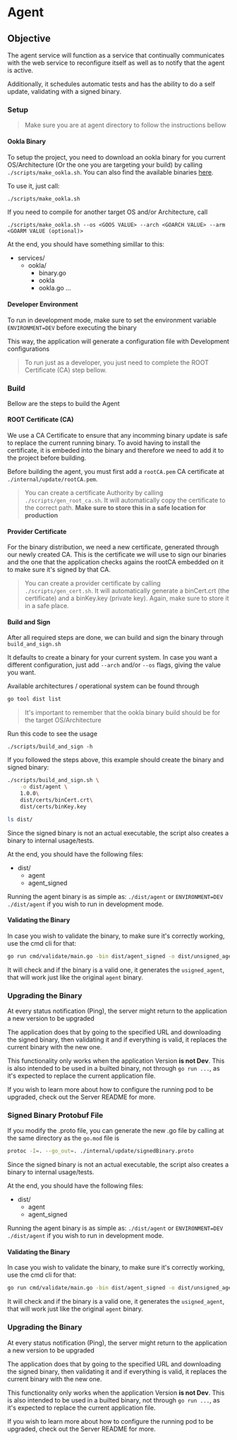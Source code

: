 # Agent 


## Objective

The agent service will function as a service that continually communicates with the web service to reconfigure itself as well as to notify that the agent is active.

Additionally, it schedules automatic tests and has the ability to do a self update, validating with a signed binary.

### Setup

> Make sure you are at agent directory to follow the instructions bellow

#### Ookla Binary

To setup the project, you need to download an ookla binary for you current OS/Architecture (Or the one you are targeting your build) by calling `./scripts/make_ookla.sh`. You can also find the available binaries [here](https://www.speedtest.net/pt/apps/cli).

To use it, just call:

```sh
./scripts/make_ookla.sh
```

If you need to compile for another target OS and/or Architecture, call
```
./scripts/make_ookla.sh --os <GOOS VALUE> --arch <GOARCH VALUE> --arm <GOARM VALUE (optional)>
```
At the end, you should have something simillar to this:

* services/
    - ookla/
        - binary.go
        - ookla
        - ookla.go
        ...

#### Developer Environment

To run in development mode, make sure to set the environment variable `ENVIRONMENT=DEV` before executing the binary

This way, the application will generate a configuration file with Development configurations

> To run just as a developer, you just need to complete the ROOT Certificate (CA) step bellow.


### Build

Bellow are the steps to build the Agent

#### ROOT Certificate (CA)

We use a CA Certificate to ensure that any incomming binary update is safe to replace the current running binary. To avoid having to install the certificate, it is embeded into the binary and therefore we need to add it to the project before building.


Before building the agent, you must first add a `rootCA.pem` CA certificate at `./internal/update/rootCA.pem`. 

>You can create a certificate Authority by calling `./scripts/gen_root_ca.sh`. It will automatically copy the certificate to the correct path. **Make sure to store this in a safe location for production**

#### Provider Certificate

For the binary distribution, we need a new certificate, generated through our newly created CA. This is the certificate we will use to sign our binaries and the one that the application checks agains the rootCA embedded on it to make sure it's signed by that CA.

> You can create a provider certificate by calling `./scripts/gen_cert.sh`. It will automatically generate a binCert.crt (the certificate) and a binKey.key (private key). Again, make sure to store it in a safe place.



#### Build and Sign

After all required steps are done, we can build and sign the binary through `build_and_sign.sh`


It defaults to create a binary for your current system. In case you want a different configuration, just add `--arch` and/or `--os` flags, giving the value you want.

Available architectures / operational system can be found through

```sh
go tool dist list
```

> It's important to remember that the ookla binary build should be for the target OS/Architecture

Run this code to see the usage
```
./scripts/build_and_sign -h
```

If you followed the steps above, this example should create the binary and signed binary:

```sh
./scripts/build_and_sign.sh \
    -o dist/agent \
    1.0.0\
    dist/certs/binCert.crt\
    dist/certs/binKey.key

ls dist/
```

Since the signed binary is not an actual executable, the script also creates a binary to internal usage/tests.

At the end, you should have the following files:

- dist/
    - agent
    - agent_signed

Running the agent binary is as simple as: `./dist/agent` or `ENVIRONMENT=DEV ./dist/agent` if you wish to run in development mode.


#### Validating the Binary

In case you wish to validate the binary, to make sure it's correctly working, use the cmd cli for that:

```sh
go run cmd/validate/main.go -bin dist/agent_signed -o dist/unsigned_agent
```
It will check and if the binary is a valid one, it generates the `usigned_agent`, that will work just like the original `agent` binary.


### Upgrading the Binary

At every status notification (Ping), the server might return to the application a new version to be upgraded

The application does that by going to the specified URL and downloading the signed binary, then validating it and if everything is valid, it replaces the current binary with the new one.

This functionality only works when the application Version **is not Dev**. This is also intended to be used in a builted binary, not through `go run ...`, as it's expected to replace the current application file.

If you wish to learn more about how to configure the running pod to be upgraded, check out the Server README for more.

### Signed Binary Protobuf File

If you modify the .proto file, you can generate the new .go file by calling at the same directory as the `go.mod` file is
```sh
protoc -I=. --go_out=. ./internal/update/signedBinary.proto
```

Since the signed binary is not an actual executable, the script also creates a binary to internal usage/tests.

At the end, you should have the following files:

- dist/
    - agent
    - agent_signed

Running the agent binary is as simple as: `./dist/agent` or `ENVIRONMENT=DEV ./dist/agent` if you wish to run in development mode.


#### Validating the Binary

In case you wish to validate the binary, to make sure it's correctly working, use the cmd cli for that:

```sh
go run cmd/validate/main.go -bin dist/agent_signed -o dist/unsigned_agent
```
It will check and if the binary is a valid one, it generates the `usigned_agent`, that will work just like the original `agent` binary.


### Upgrading the Binary

At every status notification (Ping), the server might return to the application a new version to be upgraded

The application does that by going to the specified URL and downloading the signed binary, then validating it and if everything is valid, it replaces the current binary with the new one.

This functionality only works when the application Version **is not Dev**. This is also intended to be used in a builted binary, not through `go run ...`, as it's expected to replace the current application file.

If you wish to learn more about how to configure the running pod to be upgraded, check out the Server README for more.